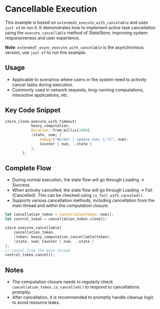 # Cancellable Execution

This example is based on `extended3_execute_with_cancelable` and uses `just e3` to run it. It demonstrates how to implement active task cancellation using the `execute_cancellable` method of StateStore, improving system responsiveness and user experience.

**Note**: `extended7_async_execute_with_cancelable` is the asynchronous version, use `just e7` to run this example.

## Usage

- Applicable to scenarios where users or the system need to actively cancel tasks during execution.
- Commonly used in network requests, long-running computations, interactive applications, etc.

## Key Code Snippet

```rust
store_clone.execute_with_timeout(
            heavy_computation,
            Duration::from_millis(2000),
            |state, num| {
                debug!("Worker | update num: {:?}", num);
                Counter { num, ..state }
            },
        );
```

## Complete Flow

- During normal execution, the state flow will go through Loading -\> Success.
- When actively cancelled, the state flow will go through Loading -\> Fail (Cancelled). This can be checked using `is_fail_with_canceled()`.
- Supports various cancellation methods, including cancellation from the main thread and within the computation closure.

```rust
let cancellation_token = CancellationToken::new();
let control_token = cancellation_token.clone();

store.execute_cancellable(
    cancellation_token,
    |token| heavy_computation_cancellable(token),
    |state, num| Counter { num, ..state }
);
// Cancel from the main thread
control_token.cancel();
```

## Notes

- The computation closure needs to regularly check `cancellation_token.is_cancelled()` to respond to cancellations promptly.
- After cancellation, it is recommended to promptly handle cleanup logic to avoid resource leaks.